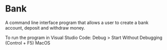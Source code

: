 # Bank
A command line interface program that allows a user to create a bank account, deposit and withdraw money.

To run the program in Visual Studio Code:
Debug > Start Without Debugging (Control + F5) MacOS
